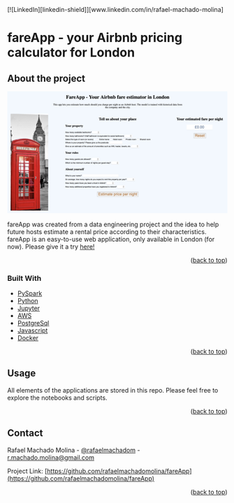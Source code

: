 <div id="top"></div>
[![LinkedIn][linkedin-shield]][www.linkedin.com/in/rafael-machado-molina]

# fareApp - your Airbnb pricing calculator for London

## About the project
![](img/WebApp_screenshot.png)

fareApp was created from a data engineering project and the idea to help future hosts estimate a rental price according to their characteristics. fareApp is an easy-to-use web application, only available in London (for now). Please give it a try [here!](https://prod.d3vut9tvhicpld.amplifyapp.com) 

<p align="right">(<a href="#top">back to top</a>)</p>

### Built With

* [PySpark](https://spark.apache.org/docs/latest/api/python/)
* [Python](https://www.python.org)
* [Jupyter](https://jupyter.org)
* [AWS](https://aws.amazon.com)
* [PostgreSql](https://www.postgresql.org)
* [Javascript](https://www.javascript.com)
* [Docker](https://www.docker.com)

<p align="right">(<a href="#top">back to top</a>)</p>

## Usage

All elements of the applications are stored in this repo. Please feel free to explore the notebooks and scripts.

<p align="right">(<a href="#top">back to top</a>)</p>

## Contact

Rafael Machado Molina - [@rafaelmachadom](https://twitter.com/rafaelmachadom) - r.machado.molina@gmail.com

Project Link: [https://github.com/rafaelmachadomolina/fareApp](https://github.com/rafaelmachadomolina/fareApp)

<p align="right">(<a href="#top">back to top</a>)</p>